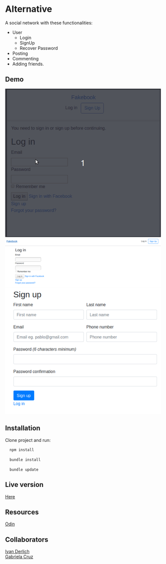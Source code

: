 # Alternative

A social network with these functionalities: 
  - User
    - Login
    - SignUp
    - Recover Password
   - Posting
   - Commenting
   - Adding friends.

## Demo

![](docs/usage.gif)
![](/docs/1.png)
![](/docs/2.png)

## Installation

  Clone project and run:

      npm install

      bundle install

      bundle update

## Live version

[Here](https://afternoon-wave-75260.herokuapp.com/)

## Resources

[Odin ](https://www.theodinproject.com/courses/ruby-on-rails/lessons/final-project)

## Collaborators

[Ivan Derlich](https://github.com/IvanDerlich/) <br>
[Gabriela Cruz](https://github.com/ViriCruz/)
